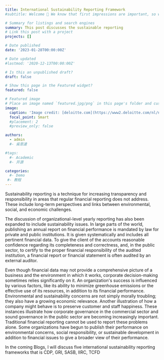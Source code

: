 ```yaml
---
title: International Sustainability Reporting Framework 
#subtitle: Welcome 👋 We know that first impressions are important, so we've populated your new site with some initial content to help you get familiar with everything in no time.

# Summary for listings and search engines
summary: This post discusses the sustainable reporting
# Link this post with a project
projects: []

# Date published
date: '2023-01-28T00:00:00Z'

# Date updated
#lastmod: '2020-12-13T00:00:00Z'

# Is this an unpublished draft?
draft: false

# Show this page in the Featured widget?
featured: false

# Featured image
# Place an image named `featured.jpg/png` in this page's folder and customize its options here.
image:
  caption: 'Image credit: [deloitte.com](https://www2.deloitte.com/nl/nl/pages/sustainability/articles the-corporate-sustainability-reporting-directive-latest-insights.html)'
  focal_point: Smart
  #placement: 2
  #preview_only: false

authors:
  - admin
  #- 吳恩達

#tags:
  #- Academic
  #- 开源

categories:
  #- Demo
 #- 教程
---
```

Sustainability reporting is a technique for increasing transparency and responsibility in areas that regular financial reporting does not address. These include long-term perspectives and links between environmental, social, and economic challenges.

The discussion of organizational-level yearly reporting has also been expanded to include sustainability issues. In large parts of the world, publishing an annual report on financial performance is mandated by law for private and public institutions. It is given systematically and includes all pertinent financial data. To give the client of the accounts reasonable confidence regarding its completeness and correctness, and, in the public sector, to certify to the proper financial responsibility of the audited institution, a financial report or financial statement is often audited by an external auditor.

Even though financial data may not provide a comprehensive picture of a business and the environment in which it works, corporate decision-making sometimes relies significantly on it. An organization's success is influenced by various factors, like its ability to minimize greenhouse emissions or the effective use of its resources, in addition to its financial performance. Environmental and sustainability concerns are not simply morally troubling; they also have a growing economic relevance. Another illustration of how a company might behave is to preserve customer and staff happiness. These instances illustrate how corporate governance in the commercial sector and sound governance in the public sector are becoming increasingly important. Traditional financial reporting cannot be used to report these problems alone. Some organizations have begun to publish their performance on environmental concerns, social responsibility, or sustainable development in addition to financial issues to give a broader view of their performance. 

In the coming Blogs, I will discuss five international sustainability reporting frameworks that is CDP, GRI, SASB, IIRC, TCFD 














